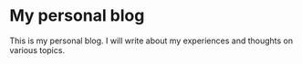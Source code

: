 # My personal blog

This is my personal blog. I will write about my experiences and thoughts on various topics.
